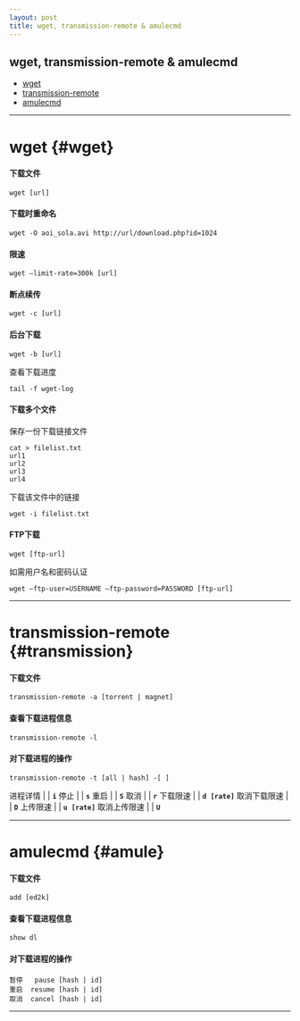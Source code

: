 ```yaml
---
layout: post
title: wget, transmission-remote & amulecmd
---
```

## wget, transmission-remote & amulecmd

*   [wget](#wget) 
*   [transmission-remote](#transmission)
*   [amulecmd](#amule)

***

# wget {#wget}

#### 下载文件

    wget [url]    

#### 下载时重命名

    wget -O aoi_sola.avi http://url/download.php?id=1024    

#### 限速

    wget –limit-rate=300k [url]    

#### 断点续传

    wget -c [url]    

#### 后台下载

    wget -b [url]

查看下载进度

    tail -f wget-log

#### 下载多个文件

保存一份下载链接文件

    cat > filelist.txt 
    url1
    url2
    url3
    url4

下载该文件中的链接

    wget -i filelist.txt

#### FTP下载

    wget [ftp-url]

如需用户名和密码认证

    wget –ftp-user=USERNAME –ftp-password=PASSWORD [ftp-url]

***

# transmission-remote {#transmission}

#### 下载文件

    transmission-remote -a [torrent | magnet]

#### 查看下载进程信息

    transmission-remote -l

#### 对下载进程的操作

    transmission-remote -t [all | hash] -[ ]

进程详情 | | **`i`**
停止 | | **`s`**
重启 | | **`S`**
取消 | | **`r`**
下载限速 | | **`d [rate]`**
取消下载限速 | | **`D`**
上传限速 | | **`u [rate]`**
取消上传限速 | | **`U`**

***

# amulecmd {#amule}

#### 下载文件

    add [ed2k]

#### 查看下载进程信息

    show dl

#### 对下载进程的操作

    暂停   pause [hash | id]  
    重启  resume [hash | id]  
    取消  cancel [hash | id]

***